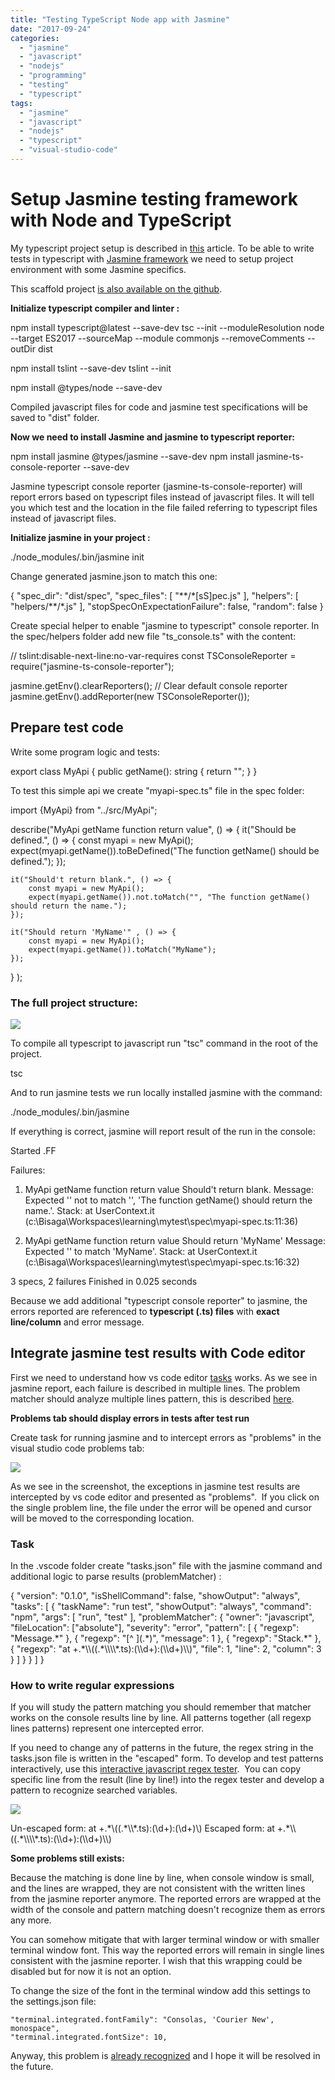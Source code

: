 ```yaml
---
title: "Testing TypeScript Node app with Jasmine"
date: "2017-09-24"
categories: 
  - "jasmine"
  - "javascript"
  - "nodejs"
  - "programming"
  - "testing"
  - "typescript"
tags: 
  - "jasmine"
  - "javascript"
  - "nodejs"
  - "typescript"
  - "visual-studio-code"
---
```


# Setup Jasmine testing framework with Node and TypeScript

My typescript project setup is described in [this](http://bisaga.com/blog/programming/setting-up-the-environment-for-nodejs-and-typescript/) article. To be able to write tests in typescript with [Jasmine framework](https://jasmine.github.io/) we need to setup project environment with some Jasmine specifics.

This scaffold project [is also available on the github](https://github.com/bisaga/Jasmine).

**Initialize typescript compiler and linter :**

npm install typescript@latest --save-dev
tsc --init --moduleResolution node --target ES2017 --sourceMap --module commonjs --removeComments --outDir dist 

npm install tslint --save-dev
tslint --init

npm install @types/node --save-dev

Compiled javascript files for code and jasmine test specifications will be saved to "dist" folder.

**Now we need to install Jasmine and jasmine to typescript reporter:**

npm install jasmine @types/jasmine --save-dev
npm install jasmine-ts-console-reporter --save-dev

Jasmine typescript console reporter (jasmine-ts-console-reporter) will report errors based on typescript files instead of javascript files. It will tell you which test and the location in the file failed referring to typescript files instead of javascript files.

**Initialize jasmine in your project :**

./node\_modules/.bin/jasmine init

Change generated jasmine.json to match this one:

{
  "spec\_dir": "dist/spec",
  "spec\_files": \[
    "\*\*/\*\[sS\]pec.js"
  \],
  "helpers": \[
    "helpers/\*\*/\*.js"
  \],
  "stopSpecOnExpectationFailure": false,
  "random": false
}

Create special helper to enable "jasmine to typescript" console reporter. In the spec/helpers folder add new file "ts\_console.ts" with the content:

// tslint:disable-next-line:no-var-requires
const TSConsoleReporter = require("jasmine-ts-console-reporter");

jasmine.getEnv().clearReporters(); // Clear default console reporter
jasmine.getEnv().addReporter(new TSConsoleReporter());

## Prepare test code

Write some program logic and tests:

export class MyApi {
    public getName(): string {
        return "";
    }
}

To test this simple api we create "myapi-spec.ts" file in the spec folder:

import {MyApi} from "../src/MyApi";

describe("MyApi getName function return value", () => {
    it("Should be defined.", () => {
        const myapi = new MyApi();
        expect(myapi.getName()).toBeDefined("The function getName() should be defined.");
    });

    it("Should't return blank.", () => {
        const myapi = new MyApi();
        expect(myapi.getName()).not.toMatch("", "The function getName() should return the name.");
    });

    it("Should return 'MyName'" , () => {
        const myapi = new MyApi();
        expect(myapi.getName()).toMatch("MyName");
    });

} );

### The full project structure:

[![](images/2017-09-24-10_52_17-myapi-spec.ts-—-mytest-—-Visual-Studio-Code-167x300.png)](http://bisaga.com/blog/wp-content/uploads/2017/09/2017-09-24-10_52_17-myapi-spec.ts-—-mytest-—-Visual-Studio-Code.png)

To compile all typescript to javascript run "tsc" command in the root of the project.

tsc

And to run jasmine tests we run locally installed jasmine with the command:

./node\_modules/.bin/jasmine

If everything is correct, jasmine will report result of the run in the console:

Started
.FF

Failures:
1) MyApi getName function return value Should't return blank.
  Message:
    Expected '' not to match '', 'The function getName() should return the name.'.
  Stack:
        at UserContext.it (c:\\Bisaga\\Workspaces\\learning\\mytest\\spec\\myapi-spec.ts:11:36)

2) MyApi getName function return value Should return 'MyName'
  Message:
    Expected '' to match 'MyName'.
  Stack:
        at UserContext.it (c:\\Bisaga\\Workspaces\\learning\\mytest\\spec\\myapi-spec.ts:16:32)

3 specs, 2 failures
Finished in 0.025 seconds

Because we add additional "typescript console reporter" to jasmine, the errors reported are referenced to **typescript (.ts) files** with **exact line/column** and error message.

## Integrate jasmine test results with Code editor

First we need to understand how vs code editor [tasks](https://code.visualstudio.com/Docs/editor/tasks) works. As we see in jasmine report, each failure is described in multiple lines. The problem matcher should analyze multiple lines pattern, this is described [here](https://code.visualstudio.com/Docs/editor/tasks#_defining-a-multiline-problem-matcher).

**Problems tab should display errors in tests after test run**

Create task for running jasmine and to intercept errors as "problems" in the visual studio code problems tab:

[![](images/2017-09-24-14_24_47-tasks.json-—-mytest-—-Visual-Studio-Code.png)](http://bisaga.com/blog/wp-content/uploads/2017/09/2017-09-24-14_24_47-tasks.json-—-mytest-—-Visual-Studio-Code.png)

As we see in the screenshot, the exceptions in jasmine test results are intercepted by vs code editor and presented as "problems".  If you click on the single problem line, the file under the error will be opened and cursor will be moved to the corresponding location.

### Task

In the .vscode folder create "tasks.json" file with the jasmine command and additional logic to parse results (problemMatcher) :

{
    "version": "0.1.0",
    "isShellCommand": false,
    "showOutput": "always",
    "tasks": \[
        {
            "taskName": "run test",
            "showOutput": "always",
            "command": "npm",
            "args": \[
                "run", 
                "test"
            \],
            "problemMatcher": {
                "owner": "javascript",
                "fileLocation": \["absolute"\],
                "severity": "error",
                "pattern": \[
                    {
                        "regexp": "Message.\*"
                    },
                    {
                        "regexp": "\[^ \](.\*)",
                        "message": 1
                    },
                    {
                        "regexp": "Stack.\*"
                    },
                    {
                        "regexp": "at +.\*\\\\((.\*\\\\\\\\\*.ts):(\\\\d+):(\\\\d+)\\\\)",
                        "file": 1,
                        "line": 2,
                        "column": 3
                    }
                \]
            }
        }
    \]
}

### How to write regular expressions

If you will study the pattern matching you should remember that matcher works on the console results line by line. All patterns together (all regexp lines patterns) represent one intercepted error.

If you need to change any of patterns in the future, the regex string in the tasks.json file is written in the "escaped" form. To develop and test patterns interactively, use this [interactive javascript regex tester](https://www.regexpal.com/).  You can copy specific line from the result (line by line!) into the regex tester and develop a pattern to recognize searched variables.

[![](images/2017-09-24-14_44_26-Regex-Tester-Javascript-PCRE-PHP.png)](http://bisaga.com/blog/wp-content/uploads/2017/09/2017-09-24-14_44_26-Regex-Tester-Javascript-PCRE-PHP.png)

Un-escaped form:  at +.\*\\((.\*\\\\\*.ts):(\\d+):(\\d+)\\)
Escaped form:     at +.\*\\\\((.\*\\\\\\\\\*.ts):(\\\\d+):(\\\\d+)\\\\)

**Some problems still exists:**

Because the matching is done line by line, when console window is small, and the lines are wrapped, they are not consistent with the written lines from the jasmine reporter anymore. The reported errors are wrapped at the width of the console and pattern matching doesn't recognize them as errors any more.

You can somehow mitigate that with larger terminal window or with smaller terminal window font. This way the reported errors will remain in single lines consistent with the jasmine reporter. I wish that this wrapping could be disabled but for now it is not an option.

To change the size of the font in the terminal window add this settings to the settings.json file:

    "terminal.integrated.fontFamily": "Consolas, 'Courier New', monospace",
    "terminal.integrated.fontSize": 10,

Anyway, this problem is [already recognized](https://github.com/Microsoft/vscode/issues/32042) and I hope it will be resolved in the future.
